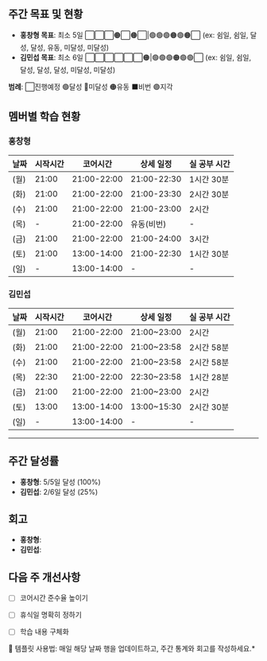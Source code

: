 ## 주간 목표 및 현황
- **홍창형 목표**: 최소 5일 ⬜⬜⬜🟠⬜🟠⬜|🟢🟢🟢🟠🟢🟠⬜ (ex: 쉼일, 쉼일, 달성, 달성, 유동, 미달성, 미달성)
- **김민섭 목표**: 최소 6일 ⬜⬜⬜⬜⬜⬜🟠|🟢🟢🟢🟠🟢🟢⬜ (ex: 쉼일, 쉼일, 달성, 달성, 달성, 미달성, 미달성)

**범례**: ⬜진행예정 🟢달성 🔴미달성 🟠유동 ⬛️비번 🟣지각 

## 멤버별 학습 현황


### 홍창형
| 날짜 | 시작시간 | 코어시간 | 상세 일정 |실 공부 시간
|------|----------|----------|-----------|-----------|
|  (월) | 21:00 | 21:00-22:00 | 21:00-22:30 | 1시간 30분 |
|  (화) | 21:00 | 21:00-22:00 | 21:00-23:30 | 2시간 30분 |
|  (수) | 21:00 | 21:00-22:00 | 21:00-23:00 | 2시간 |
|  (목) | - | 21:00-22:00 | 유동(비번) | - |
|  (금) | 21:00 | 21:00-22:00 | 21:00-24:00 | 3시간 |
|  (토) | 21:00 | 13:00-14:00 | 21:00-22:30 | 1시간 30분 |
|  (일) | - | 13:00-14:00 | - | - |

### 김민섭
| 날짜 | 시작시간 | 코어시간 | 상세 일정 |실 공부 시간
|------|----------|----------|-----------|-----------|
|  (월) | 21:00 | 21:00-22:00 | 21:00~23:00 | 2시간 |
|  (화) | 21:00 | 21:00-22:00 | 21:00~23:58 | 2시간 58분 |
|  (수) | 21:00 | 21:00-22:00 | 21:00~23:58 | 2시간 58분 |
|  (목) | 22:30 | 21:00-22:00 | 22:30~23:58 | 1시간 28분 |
|  (금) | 21:00 | 21:00-22:00 | 21:00~23:00 | 2시간 |
|  (토) | 13:00 | 13:00-14:00 | 13:00~15:30 | 2시간 30분 |
|  (일) | - | 13:00-14:00 | - | - |

---

## 주간 달성률
- **홍창형**: 5/5일 달성 (100%)
- **김민섭**: 2/6일 달성 (25%)

## 회고
- **홍창형**:
- **김민섭**:

## 다음 주 개선사항
- [ ] 코어시간 준수율 높이기
- [ ] 휴식일 명확히 정하기
- [ ] 학습 내용 구체화


📝 템플릿 사용법: 매일 해당 날짜 행을 업데이트하고, 주간 통계와 회고를 작성하세요.*
